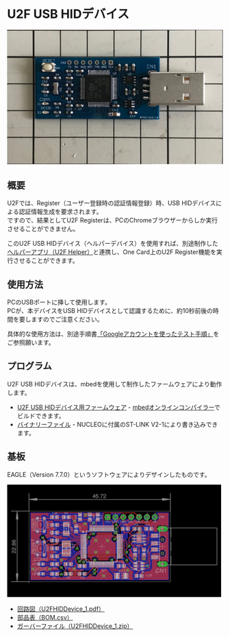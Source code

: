 # U2F USB HIDデバイス

<img src="assets/0001.png" width="600">

## 概要

U2Fでは、Register（ユーザー登録時の認証情報登録）時、USB HIDデバイスによる認証情報生成を要求されます。<br>
ですので、結果としてU2F Registerは、PCのChromeブラウザーからしか実行させることができません。

このU2F USB HIDデバイス（ヘルパーデバイス）を使用すれば、別途制作した[ヘルパーアプリ（U2F Helper）](../Usage/HELPER_INSTALL.md)と連携し、One Card上のU2F Register機能を実行させることができます。

## 使用方法

PCのUSBポートに挿して使用します。<br>
PCが、本デバイスをUSB HIDデバイスとして認識するために、約10秒前後の時間を要しますのでご注意ください。

具体的な使用方法は、別途手順書[「Googleアカウントを使ったテスト手順」](../Usage/GOOGLEACCTEST.md)をご参照願います。

## プログラム

U2F USB HIDデバイスは、mbedを使用して制作したファームウェアにより動作します。<br>

- [U2F USB HIDデバイス用ファームウェア](NucleoF411RE_u2fhiddevice/readme.md) - [mbedオンラインコンパイラー](https://os.mbed.com/compiler/)でビルドできます。
- [バイナリーファイル](NucleoF411RE_usbmouse.NUCLEO_F411RE.bin) - NUCLEOに付属のST-LINK V2-1により書き込みできます。

## 基板

EAGLE（Version 7.7.0）というソフトウェアによりデザインしたものです。

<img src="pcb/pcb.png" width="500">

- [回路図（U2FHIDDevice_1.pdf）](pcb/U2FHIDDevice_1.pdf)
- [部品表（BOM.csv）](pcb/bom/BOM.csv)
- [ガーバーファイル（U2FHIDDevice_1.zip）](pcb/gerber/U2FHIDDevice_1.zip)

